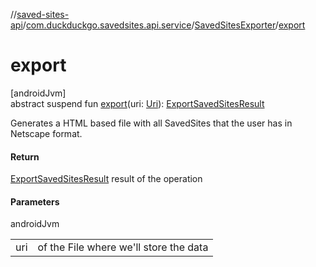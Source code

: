 //[saved-sites-api](../../../index.md)/[com.duckduckgo.savedsites.api.service](../index.md)/[SavedSitesExporter](index.md)/[export](export.md)

# export

[androidJvm]\
abstract suspend fun [export](export.md)(uri: [Uri](https://developer.android.com/reference/kotlin/android/net/Uri.html)): [ExportSavedSitesResult](../-export-saved-sites-result/index.md)

Generates a HTML based file with all SavedSites that the user has in Netscape format.

#### Return

[ExportSavedSitesResult](../-export-saved-sites-result/index.md) result of the operation

#### Parameters

androidJvm

| | |
|---|---|
| uri | of the File where we'll store the data |
